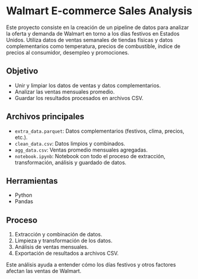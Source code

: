 # Walmart E-commerce Sales Analysis

Este proyecto consiste en la creación de un pipeline de datos para analizar la oferta y demanda de Walmart en torno a los días festivos en Estados Unidos. Utiliza datos de ventas semanales de tiendas físicas y datos complementarios como temperatura, precios de combustible, índice de precios al consumidor, desempleo y promociones.

## Objetivo
- Unir y limpiar los datos de ventas y datos complementarios.
- Analizar las ventas mensuales promedio.
- Guardar los resultados procesados en archivos CSV.

## Archivos principales
- `extra_data.parquet`: Datos complementarios (festivos, clima, precios, etc.).
- `clean_data.csv`: Datos limpios y combinados.
- `agg_data.csv`: Ventas promedio mensuales agregadas.
- `notebook.ipynb`: Notebook con todo el proceso de extracción, transformación, análisis y guardado de datos.

## Herramientas
- Python
- Pandas

## Proceso
1. Extracción y combinación de datos.
2. Limpieza y transformación de los datos.
3. Análisis de ventas mensuales.
4. Exportación de resultados a archivos CSV.

Este análisis ayuda a entender cómo los días festivos y otros factores afectan las ventas de Walmart.
